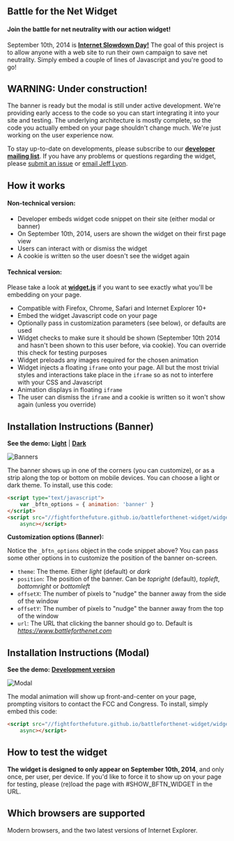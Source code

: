 Battle for the Net Widget
-------------------------
#### Join the battle for net neutrality with our action widget!

September 10th, 2014 is [**Internet Slowdown Day!**][1] The goal of this
project is to allow anyone with a web site to run their own campaign to save net
neutrality. Simply embed a couple of lines of Javascript and you're good to go!


WARNING: Under construction!
----------------------------
The banner is ready but the modal is still under active development.
We're providing early access to the code so you can start integrating it into
your site and testing. The underlying architecture is mostly complete, so the
code you actually embed on your page shouldn't change much. We're just working
on the user experience now.

To stay up-to-date on developments, please subscribe to our
[**developer mailing list**][1]. If you have any problems or questions regarding
the widget, please [submit an issue][4] or [email Jeff Lyon][5].


How it works
------------
#### Non-technical version:

* Developer embeds widget code snippet on their site (either modal or banner)
* On September 10th, 2014, users are shown the widget on their first page view
* Users can interact with or dismiss the widget
* A cookie is written so the user doesn't see the widget again

#### Technical version:
Please take a look at [**widget.js**][6] if you want to see exactly what you'll
be embedding on your page.

* Compatible with Firefox, Chrome, Safari and Internet Explorer 10+
* Embed the widget Javascript code on your page
* Optionally pass in customization parameters (see below), or defaults are used
* Widget checks to make sure it should be shown (September 10th 2014 and hasn't
  been shown to this user before, via cookie). You can override this check for
  testing purposes
* Widget preloads any images required for the chosen animation
* Widget injects a floating `iframe` onto your page. All but the most trivial
  styles and interactions take place in the `iframe` so as not to interfere with
  your CSS and Javascript
* Animation displays in floating `iframe`
* The user can dismiss the `iframe` and a cookie is written so it won't show
  again (unless you override)


Installation Instructions (Banner)
----------------------------------
**See the demo:** [**Light**][3] | [**Dark**][7]

![Banners](https://fightforthefuture.github.io/battleforthenet-widget/demos/banner.png)

The banner shows up in one of the corners (you can customize), or as a strip
along the top or bottom on mobile devices. You can choose a light or dark theme.
To install, use this code:

```html
<script type="text/javascript">
    var _bftn_options = { animation: 'banner' }
</script>
<script src="//fightforthefuture.github.io/battleforthenet-widget/widget.min.js"
    async></script>
```

**Customization options (Banner):**

Notice the `_bftn_options` object in the code snippet above? You can pass some
other options in to customize the position of the banner on-screen.

* `theme`: The theme. Either _light_ (default) or _dark_
* `position`: The position of the banner. Can be _topright_ (default), _topleft_,
  _bottomright_ or _bottomleft_
* `offsetX`: The number of pixels to "nudge" the banner away from the side of
  the window
* `offsetY`: The number of pixels to "nudge" the banner away from the top of the
  window
* `url`: The URL that clicking the banner should go to. Default is
  _https://www.battleforthenet.com_


Installation Instructions (Modal)
---------------------------------
**See the demo:** [**Development version**][2]

![Modal](https://fightforthefuture.github.io/battleforthenet-widget/demos/modal.png)

The modal animation will show up front-and-center on your page, prompting
visitors to contact the FCC and Congress. To install, simply embed this code:

```html
<script src="//fightforthefuture.github.io/battleforthenet-widget/widget.min.js"
    async></script>
```


How to test the widget
----------------------
**The widget is designed to only appear on September 10th, 2014**, and only
once, per user, per device. If you'd like to force it to show up on your page
for testing, please (re)load the page with #SHOW_BFTN_WIDGET in the URL.


Which browsers are supported
----------------------------
Modern browsers, and the two latest versions of Internet Explorer.


[1]: https://www.battleforthenet.com/sept10th
[2]: https://fightforthefuture.github.io/battleforthenet-widget/demos/modal.html
[3]: https://fightforthefuture.github.io/battleforthenet-widget/demos/banner.html
[4]: https://github.com/fightforthefuture/battleforthenet-widget/issues
[5]: mailto:jeff@fightforthefuture.org
[6]: https://github.com/fightforthefuture/battleforthenet-widget/blob/master/widget.js
[7]: https://fightforthefuture.github.io/battleforthenet-widget/demos/banner.dark.html